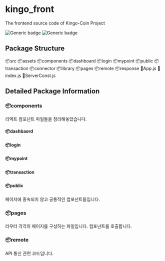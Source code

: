 # kingo_front
The frontend source code of Kingo-Coin Project

![Generic badge](https://img.shields.io/badge/React-javascript-blue.svg)
![Generic badge](https://img.shields.io/badge/npm-8.1.1-green.svg)



## Package Structure


📦src
  📦assets
  📦components
    📦dashboard
    📦login
    📦mypoint
    📦public
    📦transaction
  📦connector
  📦library
  📦pages
  📦remote
    📦response
  🧾App.js
  🧾index.js
  🧾ServerConst.js
  
  
  
  
## Detailed Package Information


### 📦components
리액트 컴포넌트 파일들을 정리해놓았습니다.


#### 📦dashbaord

#### 📦login

#### 📦mypoint

#### 📦transaction

#### 📦public
페이지에 종속되지 않고 공통적인 컴포넌트들입니다.

### 📦pages
라우터 각각의 페이지를 구성하는 파일입니다. 컴포넌트를 호출합니다.

### 📦remote
API 통신 관련 코드입니다.

